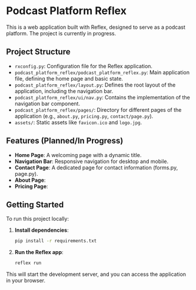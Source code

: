 # Podcast Platform Reflex

This is a web application built with Reflex, designed to serve as a podcast platform. The project is currently in progress.

## Project Structure

- `rxconfig.py`: Configuration file for the Reflex application.
- `podcast_platform_reflex/podcast_platform_reflex.py`: Main application file, defining the home page and basic state.
- `podcast_platform_reflex/layout.py`: Defines the root layout of the application, including the navigation bar.
- `podcast_platform_reflex/ui/nav.py`: Contains the implementation of the navigation bar component.
- `podcast_platform_reflex/pages/`: Directory for different pages of the application (e.g., `about.py`, `pricing.py`, `contact/page.py`).
- `assets/`: Static assets like `favicon.ico` and `logo.jpg`.

## Features (Planned/In Progress)

- **Home Page**: A welcoming page with a dynamic title.
- **Navigation Bar**: Responsive navigation for desktop and mobile.
- **Contact Page**: A dedicated page for contact information (forms.py, page.py).
- **About Page**: 
- **Pricing Page**: 

## Getting Started

To run this project locally:

1.  **Install dependencies**:
    ```bash
    pip install -r requirements.txt
    ```
2.  **Run the Reflex app**:
    ```bash
    reflex run
    ```

This will start the development server, and you can access the application in your browser.